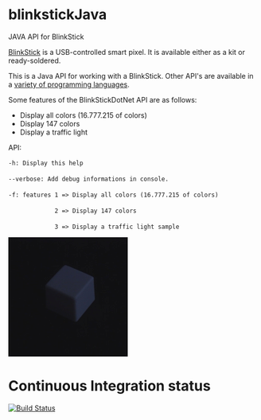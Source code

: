 # blinkstickJava
JAVA API for BlinkStick

[BlinkStick](http://www.blinkstick.com) is a USB-controlled smart pixel. It is
available either as a kit or ready-soldered.

This is a Java API for working with a BlinkStick.
Other API's are available in a [variety of programming
languages](http://www.blinkstick.com/help/api-implementations).

Some features of the BlinkStickDotNet API are as follows:
* Display all colors (16.777.215 of colors)
* Display 147 colors
* Display a traffic light

API:

    -h: Display this help

    --verbose: Add debug informations in console.

    -f: features 1 => Display all colors (16.777.215 of colors)

                 2 => Display 147 colors
             
                 3 => Display a traffic light sample

![demo](blinkstick-square-enclosure-240.gif)

# Continuous Integration status
[![Build Status](https://travis-ci.org/sgrillon14/blinkstickJava.svg?branch=master)](https://travis-ci.org/sgrillon14/blinkstickJava)
